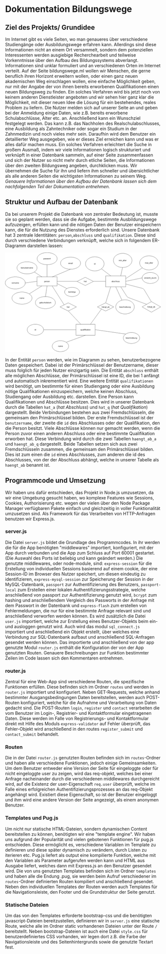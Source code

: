 # Dokumentation Bildungswege

## Ziel des Projekts/ Grundidee
Im Internet gibt es viele Seiten, wo man genaueres über verschiedene Studiengänge oder Ausbildungswege erfahren kann. Allerdings sind diese Informationen nicht an einem Ort versammelt, sondern dem potenziellen Interessenten werden ausgiebige Recherchearbeit und teilweise Vorkenntnisse über den Aufbau des Bildungssystems abverlangt. Informationen sind unklar formuliert und an verschiedenen Orten im Internet verteilt. Auf der Seite bildungswege.ml wollen wir Menschen, die gerne beruflich ihren Horizont erweitern wollen, oder einen ganz neuen akademischen Weg einschlagen wollen, eine einfache Möglichkeit geben, nur mit der Angabe der von ihnen bereits erworbenen Qualifikationen einen neuen Bildungsweg zu finden. Ein solches Verfahren wird bis jetzt noch von keinem anderen Dienstleister angeboten und wir sehen hier ganz klar die Möglichkeit, mit dieser neuen Idee die Lösung für ein bestehendes, reales Problem zu liefern. 
Die Nutzer melden sich auf unserer Seite an und geben bei der Anmeldung einige Daten, wie z.B. bereits erworbene Schulabschlüsse, Alter etc. an. Anschließend kann ein Wunschziel festgelegt werden. Das kann z.B. das Nachholen des Realschulabschlusses, eine Ausbildung als Zahntechniker oder sogar ein Studium in der Zahnmedizin und noch vieles mehr sein. Daraufhin wird dem Benutzer ein detaillierter Weg ausgegeben, wie er dieses Ziel erreichen kann und was er alles dafür machen muss. 
Ein solches Verfahren erleichtert die Suche in großem Ausmaß, indem wir viele Informationen logisch strukturiert und verknüpft in einer Datenbank sammeln, auf einer Seite zusammenfassen und sich der Nutzer so nicht mehr durch etliche Seiten, die Informationen über den zweiten Bildungsweg angeben, durchklicken muss. Wir übernehmen die Suche für ihn und liefern ihm schneller und übersichtlicher als alle anderen Seiten die wichtigsten Informationen zu seinem Weg.
_Genauere Informationen über den Aufbau der Datenbank lassen sich dem nachfolgenden Teil der Dokumentation entnehmen._
## Struktur und Aufbau der Datenbank
Da bei unserem Projekt die Datenbank von zentraler Bedeutung ist, musste sie so geplant werden, dass sie die Aufgabe, bestimmte Ausbildungswege aufzuzeigen, erfüllen kann und die nötigen Daten der Benutzer einspeichern kann, die für die Nutzung des Dienstes erforderlich sind.
Unsere Datenbank hat 3 zentrale Identitäten: `person`,`abschluss` und `qualifikation`. Diese sind durch verschiedene Verbindungen verknüpft, welche sich in folgendem ER-Diagramm darstellen lassen:

![ER-Diagramm](./docs/erd.png "ER-Diagramm der Datenbank bildungswege")

In der Entität `person` werden, wie im Diagramm zu sehen, benutzerbezogene Daten gespeichert. Dabei ist der Primärschlüssel der Benutzername, dieser muss folglich für jeden Nutzer einzigartig sein.
Die Entität `abschluss` enthält alle möglichen Abschlüsse, der Primärschlüssel ist eine ID, die bei 1 anfängt und automatisch inkrementiert wird.
Eine weitere Entität `qualifikationen` wird benötigt, um bestimmte für einen Studiengang oder eine Ausbildung nötige Qualifikationen einzuspeichern, welche keinen Abschluss, Studiengang oder Ausbildung etc. darstellen.
Eine Person kann Qualifikationen und Abschlüsse besitzen. Dies wird in unserer Datenbank durch die Tabellen `hat_a` (_hat Abschluss_) und `hat_q` (_hat Qualifikation_) dargestellt. Beide Verbindungen bestehen aus zwei Fremdschlüsseln, die gemeinsam den Primärschlüssel bilden. Der erste Fremdschlüssel ist der `benutzername`, der zweite die `id` des Abschlusses oder der Qualifikation, den die Person besitzt.
Viele Abschlüsse können nur gemacht werden, wenn die Person zuvor einen anderen Abschluss oder eine bestimmte Qualifikation erworben hat. Diese Verbindung wird durch die zwei Tabellen `haengt_ab_a` und `haengt_ab_q` dargestellt. Beide Tabellen setzen sich aus zwei Fremdschlüsseln zusammen, die gemeinsam den Primärschlüssel bilden. Dies ist zum einen die `id` eines Abschlusses, zum anderen die id des Abschlusses, von der der Abschluss abhängt, welche in unserer Tabelle als `haengt_ab` benannt ist.
## Programmcode und Umsetzung
Wir haben uns dafür entschieden, das Projekt in Node.js umzusetzen, da wir eine Umgebung gesucht haben, wo komplexe Features wie Sessions, Cookies, Authorisierung etc. wegen der vielen über den Node Package Manager verfügbaren Pakete einfach und gleichzeitig in voller Funktionalität umzusetzen sind. Als Framework für das Verarbeiten von HTTP-Anfragen benutzen wir Express.js. 
### server.js
Die Datei `server.js` bildet die Grundlage des Programmcodes. In ihr werden die für die App benötigten "middlewares" importiert, konfiguriert, mit der App durch  verbunden und die App zum Schluss auf Port 60001 gestartet. (Die Auswahl des Ports ist beliebig und kann geändert werden.)
Die genutzte middlewares, oder node-module, sind: `express-session` für die Erstellung von individuellen Sessions basierend auf einem cookie, der eine Session-ID im Browser des Nutzer speichert, um diesen eindeutig zu identifizieren, `express-mysql-session` zur Speicherung der Session in der MySQL-Datenbank, `passport` zur Authentifizierung des Benutzers, `passport-local` zum Erstellen einer lokalen Authentifizierungsstrategie, welche anschließend von passport zur Authentifizierung genutzt wird, `bcrypt` zum hashing und anschließendem Vergleich des Passworts in der Anfrage mit dem Passwort in der Datenbank und `express-flash` zum erstellen von Fehlermeldungen, die nur für eine bestimmte Anfrage relevant sind und anschließend verworfen werden können. Es wird zusätzlich die Datei `user.js` importiert, welche zur Erstellung eines Benutzer-Objekts beim ein-und ausloggen genutzt wird. Auch wird das modul `sql_connect.js` importiert und anschließend ein Objekt erstellt, über welches eine Verbindung zur SQL-Datenbank aufbaut und anschließend SQL-Anfragen gesendet werden können. Das importierte und anschließend von der app genutzte Modul `router.js` enthält die Konfiguration der von der App genutzten Routen. Genauere Beschreibungen zur Funktion bestimmter Zeilen im Code lassen sich den Kommentaren entnehmen.

### router.js
Zentral für eine Web-App sind verschiedene Routen, die spezifische Funktionen erfüllen. Diese befinden sich im Ordner `routes` und werden in `router.js` importiert und konfiguriert. Neben GET-Requests, welche anhand bestimmter Ausgangsbedingungen Daten bereitstellen, werden auch POST-Routen konfiguriert, welche für die Aufnahme und Verarbeitung von Daten gedacht sind. Die POST-Routen `login`, `register` und `contact` verarbeiten die vom Benutzer im Login-, Registrier- und Kontaktformular eingetragenen Daten. Diese werden im Falle von Registrierungs- und Kontaktformular direkt mit Hilfe des Moduls `express-validator` auf Fehler überprüft, das Fehler-Objekt wird anschließend in den routes `register_submit` und `contact_submit` behandelt.

### Routen
Die in der Datei `router.js` genutzten Routen befinden sich im `routes`-Ordner und haben alle verschiedene Funktionen, jedoch einige Gemeinsamkeiten. Um dem Benutzer entweder eine Version der Seite für eingeloggte oder für nicht eingeloggte user zu zeigen, wird das req-objekt, welches bei einer Anfrage nacheinander durch die verschiedenen middlewares durchgereicht wird, auf die Existenz der user-Eigenschaft `req.user` überprüft, welche im Falle eines erfolgreichen Authentifizierungsprozesses an das req-Objekt angehängt wird. Existiert diese Eigenschaft, so ist der Benutzer eingeloggt und ihm wird eine andere Version der Seite angezeigt, als einem anonymen Benutzer.

### Templates und Pug.js
Um nicht nur statische HTML-Dateien, sondern dynamischen Content bereitstellen zu können, benötigten wir eine "template engine". Wir haben uns aufgrund der Popularität und vielen gebotenen Funktionen für pug.js entschieden. Diese ermöglicht es, verschiedene Variablen im Template zu definieren und diese später dynamisch zu verändern, durch Listen zu iterieren etc. Pug.js liefert als output eine kompilierte Funktion, welche mit den Variablen als Parameter aufgerufen werden kann und HTML aus Ausgabe liefert, welches dann mit Express.js an den Benutzer gesendet wird.
Die von uns genutzten Templates befinden sich im Ordner `templates` und haben alle die Endung .pug, sie werden beim Aufruf verschiedener im `routes`-Ordner definierten Routen kompiliert und anschließend gesendet. Neben den individuellen Templates der Routen werden auch Templates für die Navigationsleiste, den Footer und die Grundstruktur der Seite genutzt.

### Statische Dateien
Um das von den Templates erforderte bootstrap-css und die benötigten javascript-Dateien bereitzustellen, definieren wir in `server.js` eine statische Route, welche alle im Ordner static vorhandenen Dateien unter der Route `/` bereitstellt. Neben bootstrap-Dateien ist auch eine Datei `style.css` für benutzerdefiniertes CSS vorhanden, wir legen dort z.B. die Farbe der Navigationsleiste und des Seitenhintergrunds sowie die genutzte Textart fest.